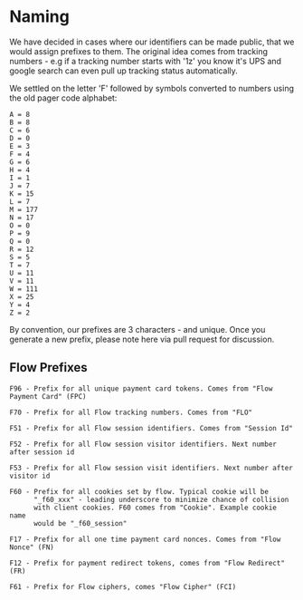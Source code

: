 # Naming

We have decided in cases where our identifiers can be made public,
that we would assign prefixes to them. The original idea comes from
tracking numbers - e.g if a tracking number starts with '1z' you know
it's UPS and google search can even pull up tracking status
automatically.

We settled on the letter 'F' followed by symbols converted to numbers
using the old pager code alphabet:

    A = 8
    B = 8
    C = 6
    D = 0
    E = 3
    F = 4
    G = 6
    H = 4
    I = 1
    J = 7
    K = 15
    L = 7
    M = 177
    N = 17
    O = 0
    P = 9
    Q = 0
    R = 12
    S = 5
    T = 7
    U = 11
    V = 11
    W = 111
    X = 25
    Y = 4
    Z = 2


By convention, our prefixes are 3 characters - and unique. Once you
generate a new prefix, please note here via pull request for discussion.

## Flow Prefixes

    F96 - Prefix for all unique payment card tokens. Comes from "Flow
    Payment Card" (FPC)

    F70 - Prefix for all Flow tracking numbers. Comes from "FLO"

    F51 - Prefix for all Flow session identifiers. Comes from "Session Id"

    F52 - Prefix for all Flow session visitor identifiers. Next number after session id

    F53 - Prefix for all Flow session visit identifiers. Next number after visitor id

    F60 - Prefix for all cookies set by flow. Typical cookie will be
          "_f60_xxx" - leading underscore to minimize chance of collision
          with client cookies. F60 comes from "Cookie". Example cookie name
          would be "_f60_session"

    F17 - Prefix for all one time payment card nonces. Comes from "Flow
    Nonce" (FN)

    F12 - Prefix for payment redirect tokens, comes from "Flow Redirect" (FR)

    F61 - Prefix for Flow ciphers, comes "Flow Cipher" (FCI)
